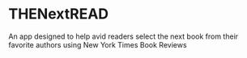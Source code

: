 # THENextREAD
An app designed to help avid readers select the next book from their favorite authors using New York Times Book Reviews
